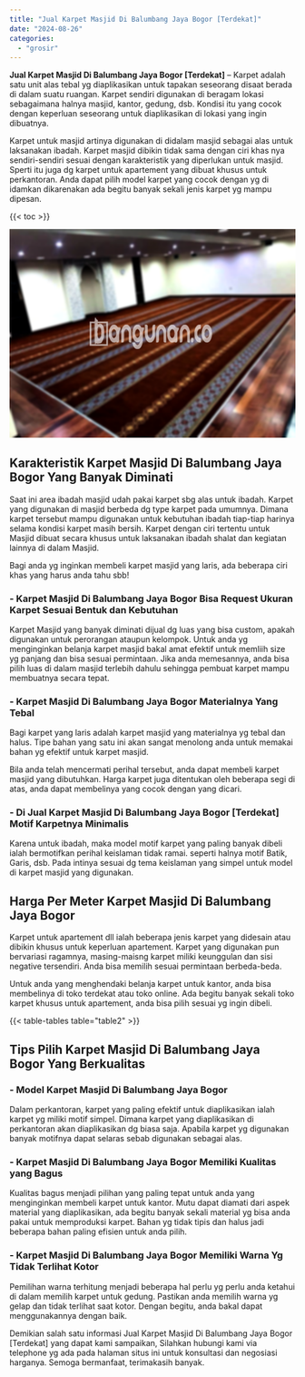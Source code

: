 ```yaml
---
title: "Jual Karpet Masjid Di Balumbang Jaya Bogor [Terdekat]"
date: "2024-08-26"
categories: 
  - "grosir"
---
```


**Jual Karpet Masjid Di Balumbang Jaya Bogor \[Terdekat\]** – Karpet adalah satu unit alas tebal yg diaplikasikan untuk tapakan seseorang disaat berada di dalam suatu ruangan. Karpet sendiri digunakan di beragam lokasi sebagaimana halnya masjid, kantor, gedung, dsb. Kondisi itu yang cocok dengan keperluan seseorang untuk diaplikasikan di lokasi yang ingin dibuatnya.

Karpet untuk masjid artinya digunakan di didalam masjid sebagai alas untuk laksanakan ibadah. Karpet masjid dibikin tidak sama dengan ciri khas nya sendiri-sendiri sesuai dengan karakteristik yang diperlukan untuk masjid. Sperti itu juga dg karpet untuk apartement yang dibuat khusus untuk perkantoran. Anda dapat pilih model karpet yang cocok dengan yg di idamkan dikarenakan ada begitu banyak sekali jenis karpet yg mampu dipesan.

{{< toc >}}

![Jual Karpet Masjid Di Balumbang Jaya Bogor [Terdekat]](/images/grosir-karpet-murah-71.png)

## Karakteristik Karpet Masjid Di Balumbang Jaya Bogor Yang Banyak Diminati

Saat ini area ibadah masjid udah pakai karpet sbg alas untuk ibadah. Karpet yang digunakan di masjid berbeda dg type karpet pada umumnya. Dimana karpet tersebut mampu digunakan untuk kebutuhan ibadah tiap-tiap harinya selama kondisi karpet masih bersih. Karpet dengan ciri tertentu untuk Masjid dibuat secara khusus untuk laksanakan ibadah shalat dan kegiatan lainnya di dalam Masjid.

Bagi anda yg inginkan membeli karpet masjid yang laris, ada beberapa ciri khas yang harus anda tahu sbb!

### \- Karpet Masjid Di Balumbang Jaya Bogor Bisa Request Ukuran Karpet Sesuai Bentuk dan Kebutuhan

Karpet Masjid yang banyak diminati dijual dg luas yang bisa custom, apakah digunakan untuk perorangan ataupun kelompok. Untuk anda yg menginginkan belanja karpet masjid bakal amat efektif untuk memliih size yg panjang dan bisa sesuai permintaan. Jika anda memesannya, anda bisa pilih luas di dalam masjid terlebih dahulu sehingga pembuat karpet mampu membuatnya secara tepat.

### \- Karpet Masjid Di Balumbang Jaya Bogor Materialnya Yang Tebal

Bagi karpet yang laris adalah karpet masjid yang materialnya yg tebal dan halus. Tipe bahan yang satu ini akan sangat menolong anda untuk memakai bahan yg efektif untuk karpet masjid.

Bila anda telah mencermati perihal tersebut, anda dapat membeli karpet masjid yang dibutuhkan. Harga karpet juga ditentukan oleh beberapa segi di atas, anda dapat membelinya yang cocok dengan yang dicari.

### \- Di Jual Karpet Masjid Di Balumbang Jaya Bogor \[Terdekat\] Motif Karpetnya Minimalis

Karena untuk ibadah, maka model motif karpet yang paling banyak dibeli ialah bermotifkan perihal keislaman tidak ramai. seperti halnya motif Batik, Garis, dsb. Pada intinya sesuai dg tema keislaman yang simpel untuk model di karpet masjid yang digunakan.

## Harga Per Meter Karpet Masjid Di Balumbang Jaya Bogor

Karpet untuk apartement dll ialah beberapa jenis karpet yang didesain atau dibikin khusus untuk keperluan apartement. Karpet yang digunakan pun bervariasi ragamnya, masing-maisng karpet miliki keunggulan dan sisi negative tersendiri. Anda bisa memilih sesuai permintaan berbeda-beda.

Untuk anda yang menghendaki belanja karpet untuk kantor, anda bisa membelinya di toko terdekat atau toko online. Ada begitu banyak sekali toko karpet khusus untuk apartement, anda bisa pilih sesuai yg ingin dibeli.

{{< table-tables table="table2" >}}

## Tips Pilih Karpet Masjid Di Balumbang Jaya Bogor Yang Berkualitas

### \- Model Karpet Masjid Di Balumbang Jaya Bogor

Dalam perkantoran, karpet yang paling efektif untuk diaplikasikan ialah karpet yg miliki motif simpel. Dimana karpet yang diaplikasikan di perkantoran akan diaplikasikan dg biasa saja. Apabila karpet yg digunakan banyak motifnya dapat selaras sebab digunakan sebagai alas.

### \- Karpet Masjid Di Balumbang Jaya Bogor Memiliki Kualitas yang Bagus

Kualitas bagus menjadi pilihan yang paling tepat untuk anda yang menginginkan membeli karpet untuk kantor. Mutu dapat diamati dari aspek material yang diaplikasikan, ada begitu banyak sekali material yg bisa anda pakai untuk memproduksi karpet. Bahan yg tidak tipis dan halus jadi beberapa bahan paling efisien untuk anda pilih.

### \- Karpet Masjid Di Balumbang Jaya Bogor Memiliki Warna Yg Tidak Terlihat Kotor

Pemilihan warna terhitung menjadi beberapa hal perlu yg perlu anda ketahui di dalam memilih karpet untuk gedung. Pastikan anda memilih warna yg gelap dan tidak terlihat saat kotor. Dengan begitu, anda bakal dapat menggunakannya dengan baik.

Demikian salah satu informasi Jual Karpet Masjid Di Balumbang Jaya Bogor \[Terdekat\] yang dapat kami sampaikan, Silahkan hubungi kami via telephone yg ada pada halaman situs ini untuk konsultasi dan negosiasi harganya. Semoga bermanfaat, terimakasih banyak.
